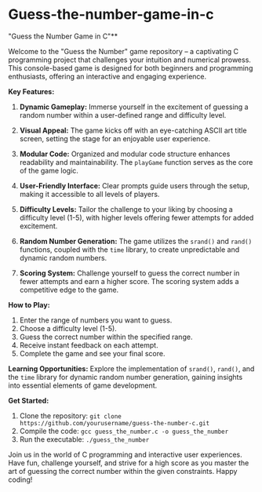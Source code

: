 # Guess-the-number-game-in-c
"Guess the Number Game in C"**

Welcome to the "Guess the Number" game repository – a captivating C programming project that challenges your intuition and numerical prowess. This console-based game is designed for both beginners and programming enthusiasts, offering an interactive and engaging experience.

**Key Features:**
1. **Dynamic Gameplay:** Immerse yourself in the excitement of guessing a random number within a user-defined range and difficulty level.
   
2. **Visual Appeal:** The game kicks off with an eye-catching ASCII art title screen, setting the stage for an enjoyable user experience.

3. **Modular Code:** Organized and modular code structure enhances readability and maintainability. The `playGame` function serves as the core of the game logic.

4. **User-Friendly Interface:** Clear prompts guide users through the setup, making it accessible to all levels of players.

5. **Difficulty Levels:** Tailor the challenge to your liking by choosing a difficulty level (1-5), with higher levels offering fewer attempts for added excitement.

6. **Random Number Generation:** The game utilizes the `srand()` and `rand()` functions, coupled with the `time` library, to create unpredictable and dynamic random numbers.

7. **Scoring System:** Challenge yourself to guess the correct number in fewer attempts and earn a higher score. The scoring system adds a competitive edge to the game.

**How to Play:**
1. Enter the range of numbers you want to guess.
2. Choose a difficulty level (1-5).
3. Guess the correct number within the specified range.
4. Receive instant feedback on each attempt.
5. Complete the game and see your final score.

**Learning Opportunities:**
Explore the implementation of `srand()`, `rand()`, and the `time` library for dynamic random number generation, gaining insights into essential elements of game development.

**Get Started:**
1. Clone the repository: `git clone https://github.com/yourusername/guess-the-number-c.git`
2. Compile the code: `gcc guess_the_number.c -o guess_the_number`
3. Run the executable: `./guess_the_number`

Join us in the world of C programming and interactive user experiences. Have fun, challenge yourself, and strive for a high score as you master the art of guessing the correct number within the given constraints. Happy coding!

